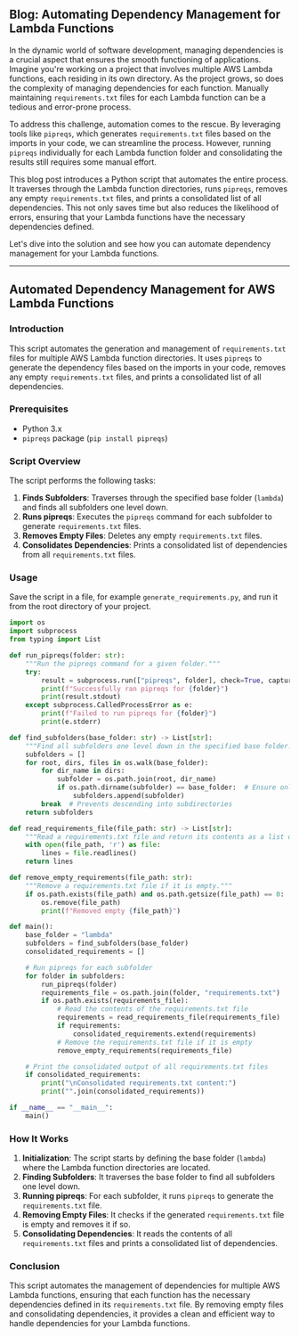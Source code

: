 ## Blog: Automating Dependency Management for Lambda Functions

In the dynamic world of software development, managing dependencies is a crucial aspect that ensures the smooth functioning of applications. Imagine you're working on a project that involves multiple AWS Lambda functions, each residing in its own directory. As the project grows, so does the complexity of managing dependencies for each function. Manually maintaining `requirements.txt` files for each Lambda function can be a tedious and error-prone process.

To address this challenge, automation comes to the rescue. By leveraging tools like `pipreqs`, which generates `requirements.txt` files based on the imports in your code, we can streamline the process. However, running `pipreqs` individually for each Lambda function folder and consolidating the results still requires some manual effort.

This blog post introduces a Python script that automates the entire process. It traverses through the Lambda function directories, runs `pipreqs`, removes any empty `requirements.txt` files, and prints a consolidated list of all dependencies. This not only saves time but also reduces the likelihood of errors, ensuring that your Lambda functions have the necessary dependencies defined.

Let's dive into the solution and see how you can automate dependency management for your Lambda functions.

---

## Automated Dependency Management for AWS Lambda Functions

### Introduction
This script automates the generation and management of `requirements.txt` files for multiple AWS Lambda function directories. It uses `pipreqs` to generate the dependency files based on the imports in your code, removes any empty `requirements.txt` files, and prints a consolidated list of all dependencies.

### Prerequisites
- Python 3.x
- `pipreqs` package (`pip install pipreqs`)

### Script Overview
The script performs the following tasks:
1. **Finds Subfolders**: Traverses through the specified base folder (`lambda`) and finds all subfolders one level down.
2. **Runs pipreqs**: Executes the `pipreqs` command for each subfolder to generate `requirements.txt` files.
3. **Removes Empty Files**: Deletes any empty `requirements.txt` files.
4. **Consolidates Dependencies**: Prints a consolidated list of dependencies from all `requirements.txt` files.

### Usage
Save the script in a file, for example `generate_requirements.py`, and run it from the root directory of your project.

```python
import os
import subprocess
from typing import List

def run_pipreqs(folder: str):
    """Run the pipreqs command for a given folder."""
    try:
        result = subprocess.run(["pipreqs", folder], check=True, capture_output=True, text=True)
        print(f"Successfully ran pipreqs for {folder}")
        print(result.stdout)
    except subprocess.CalledProcessError as e:
        print(f"Failed to run pipreqs for {folder}")
        print(e.stderr)

def find_subfolders(base_folder: str) -> List[str]:
    """Find all subfolders one level down in the specified base folder."""
    subfolders = []
    for root, dirs, files in os.walk(base_folder):
        for dir_name in dirs:
            subfolder = os.path.join(root, dir_name)
            if os.path.dirname(subfolder) == base_folder:  # Ensure only one level down
                subfolders.append(subfolder)
        break  # Prevents descending into subdirectories
    return subfolders

def read_requirements_file(file_path: str) -> List[str]:
    """Read a requirements.txt file and return its contents as a list of lines."""
    with open(file_path, 'r') as file:
        lines = file.readlines()
    return lines

def remove_empty_requirements(file_path: str):
    """Remove a requirements.txt file if it is empty."""
    if os.path.exists(file_path) and os.path.getsize(file_path) == 0:
        os.remove(file_path)
        print(f"Removed empty {file_path}")

def main():
    base_folder = "lambda"
    subfolders = find_subfolders(base_folder)
    consolidated_requirements = []

    # Run pipreqs for each subfolder
    for folder in subfolders:
        run_pipreqs(folder)
        requirements_file = os.path.join(folder, "requirements.txt")
        if os.path.exists(requirements_file):
            # Read the contents of the requirements.txt file
            requirements = read_requirements_file(requirements_file)
            if requirements:
                consolidated_requirements.extend(requirements)
            # Remove the requirements.txt file if it is empty
            remove_empty_requirements(requirements_file)

    # Print the consolidated output of all requirements.txt files
    if consolidated_requirements:
        print("\nConsolidated requirements.txt content:")
        print("".join(consolidated_requirements))

if __name__ == "__main__":
    main()
```

### How It Works
1. **Initialization**: The script starts by defining the base folder (`lambda`) where the Lambda function directories are located.
2. **Finding Subfolders**: It traverses the base folder to find all subfolders one level down.
3. **Running pipreqs**: For each subfolder, it runs `pipreqs` to generate the `requirements.txt` file.
4. **Removing Empty Files**: It checks if the generated `requirements.txt` file is empty and removes it if so.
5. **Consolidating Dependencies**: It reads the contents of all `requirements.txt` files and prints a consolidated list of dependencies.

### Conclusion
This script automates the management of dependencies for multiple AWS Lambda functions, ensuring that each function has the necessary dependencies defined in its `requirements.txt` file. By removing empty files and consolidating dependencies, it provides a clean and efficient way to handle dependencies for your Lambda functions.
